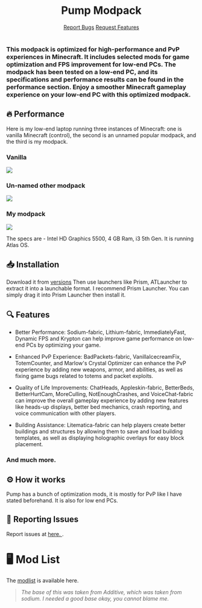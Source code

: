 <div align=center>
     <h1>Pump Modpack</h1>
    <a href="https://github.com/intergrav/Additive/issues">Report Bugs</a>
    <a href="https://github.com/intergrav/Additive/issues">Request Features</a>
</div>
<br>

### This modpack is optimized for high-performance and PvP experiences in Minecraft. It includes selected mods for game optimization and FPS improvement for low-end PCs. The modpack has been tested on a low-end PC, and its specifications and performance results can be found in the performance section. Enjoy a smoother Minecraft gameplay experience on your low-end PC with this optimized modpack.

## 🔥 Performance

Here is my low-end laptop running three instances of Minecraft: one is vanilla Minecraft (control), the second is an unnamed popular modpack, and the third is my modpack.

<h3> Vanilla</h3>
<img src="https://media.discordapp.net/attachments/1090271674697527317/1090668145041223690/vanilla.png?width=1159&height=632">
<br>

### Un-named other modpack
<img src="https://media.discordapp.net/attachments/1090271674697527317/1090668687276654612/adren.png?width=1159&height=632" >

<br>

### My modpack

<img src="https://media.discordapp.net/attachments/1090271674697527317/1090669294989352992/pumpss.png?width=1124&height=632"> 

The specs are - Intel HD Graphics 5500, 4 GB Ram, i3 5th Gen. It is running Atlas OS. 
## 📥 Installation 

Download it from <a href="https://modrinth.com/modpack/pump-modpack/version/0.0.1">versions</a> Then use launchers like Prism, ATLauncher to extract it into a launchable format. I recommend Prism Launcher. You can simply drag it into Prism Launcher then install it.

## 🔍 Features

- Better Performance: Sodium-fabric, Lithium-fabric, ImmediatelyFast, Dynamic FPS and Krypton can help improve game performance on low-end PCs by optimizing your game.

- Enhanced PvP Experience: BadPackets-fabric, VanillaIcecreamFix, TotemCounter, and Marlow's Crystal Optimizer can enhance the PvP experience by adding new weapons, armor, and abilities, as well as fixing game bugs related to totems and packet exploits.

- Quality of Life Improvements: ChatHeads, Appleskin-fabric, BetterBeds, BetterHurtCam, MoreCulling, NotEnoughCrashes, and VoiceChat-fabric can improve the overall gameplay experience by adding new features like heads-up displays, better bed mechanics, crash reporting, and voice communication with other players.

- Building Assistance: Litematica-fabric can help players create better buildings and structures by allowing them to save and load building templates, as well as displaying holographic overlays for easy block placement.

### And much more.

## ⚙️ How it works

Pump has a bunch of optimization mods, it is mostly for PvP like I have stated beforehand. It is also for low end PCs.

## 🐛 Reporting Issues
Report issues at <a href="https://github.com/dangamerx7/Pump-Modpack/issues">here. </a>.

# 🖥️ Mod List
The <a href="https://modrinth.com/modpack/pump-modpack/version/0.0.1">modlist</a> is available here. 

> *The base of this was taken from Additive, which was taken from sodium. I needed a good base okay, you cannot blame me.*
